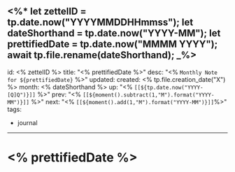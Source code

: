 <%*
	let zettelID = tp.date.now("YYYYMMDDHHmmss");
	let dateShorthand = tp.date.now("YYYY-MM");
	let prettifiedDate = tp.date.now("MMMM YYYY");
	await tp.file.rename(dateShorthand);
_%>
---
id: <% zettelID %>
title: "<% prettifiedDate %>"
desc: "<% `Monthly Note for ${prettifiedDate}` %>"
updated: 
created: <% tp.file.creation_date("X") %>
month: <% dateShorthand %>
up: "<% `[[${tp.date.now("YYYY-[Q]Q")}]]` %>"
prev: "<% `[[${moment().subtract(1,"M").format("YYYY-MM")}]]` %>"
next: "<% `[[${moment().add(1,"M").format("YYYY-MM")}]]`%>"
tags:
- journal
---

# <% prettifiedDate %>